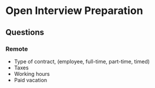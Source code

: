# Open Interview Preparation

## Questions

### Remote
- Type of contract, (employee, full-time, part-time, timed)
- Taxes
- Working hours
- Paid vacation

